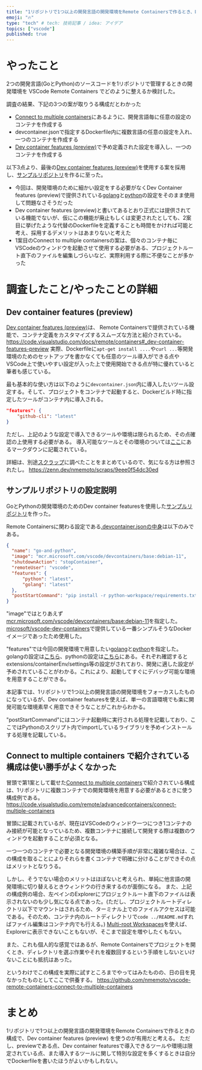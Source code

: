 ```yaml
---
title: "1リポジトリで1つ以上の開発言語の開発環境をRemote Containersで作るとき、Dev container featuresが便利"
emoji: "🔥"
type: "tech" # tech: 技術記事 / idea: アイデア
topics: ["vscode"]
published: true
---
```


# やったこと

2つの開発言語(GoとPython)のソースコードを1リポジトリで管理するときの開発環境を VSCode Remote Containers でどのように整えるか検討した。

調査の結果、下記の3つの案が取りうる構成だとわかった

- [Connect to multiple containers](https://code.visualstudio.com/remote/advancedcontainers/connect-multiple-containers)にあるように、開発言語毎に任意の設定のコンテナを作成する
- devcontainer.jsonで指定するDockerfile内に複数言語の任意の設定を入れ、一つのコンテナを作成する
- [Dev container features (preview)](https://code.visualstudio.com/docs/remote/containers#_dev-container-features-preview)で予め定義された設定を導入し、一つのコンテナを作成する

以下3点より、最後の[Dev container features (preview)](https://code.visualstudio.com/docs/remote/containers#_dev-container-features-preview)を使用する案を採用し、[サンプルリポジトリ](https://github.com/nmemoto/vscode-remote-containers-go-and-python)を作るに至った。

- 今回は、開発環境のために細かい設定をする必要がなくDev Container features (preview)で提供されている[golang](https://github.com/microsoft/vscode-dev-containers/blob/bc459941115141bf51239398aea0ef833d7989ee/script-library/container-features/src/devcontainer-features.json#L671-L721)と[python](https://github.com/microsoft/vscode-dev-containers/blob/bc459941115141bf51239398aea0ef833d7989ee/script-library/container-features/src/devcontainer-features.json#L601-L670)の設定をそのまま使用して問題なさそうだった
- Dev container features (preview)と書いてあるとおり正式には提供されている機能でないが、仮にこの機能が廃止もしくは変更されたとしても、2案目に挙げたような代替のDockerfileを定義することも時間をかければ可能と考え、採用するデメリットはあまりないと考えた
- 1案目のConnect to multiple containersの案は、個々のコンテナ毎にVSCodeのウィンドウを起動させて使用する必要がある、プロジェクトルート直下のファイルを編集しづらいなど、実際利用する際に不便なことが多かった

# 調査したこと/やったことの詳細

## Dev container features (preview) 

[Dev container features (preview)](https://code.visualstudio.com/docs/remote/containers#_dev-container-features-preview)は、 Remote Containersで提供されている機能で、コンテナ定義をカスタマイズするスムーズな方法と紹介されている。
https://code.visualstudio.com/docs/remote/containers#_dev-container-features-preview
実際、Dockerfileに`apt-get install ....`や`curl ...`等開発環境のためのセットアップを書かなくても任意のツール導入ができる点やVSCode上で使いやすい設定が入った上で使用開始できる点が特に優れていると筆者も感じている。

最も基本的な使い方は以下のように`devcontainer.json`内に導入したいツール設定する。そして、プロジェクトをコンテナで起動すると、Dockerビルド時に指定したツールがコンテナ内に導入される。

```json
"features": {
    "github-cli": "latest"
}
```

ただし、上記のような設定で導入できるツールや環境は限られるため、その点確認の上使用する必要がある。
導入可能なツールとその環境のついては[ここ](https://github.com/microsoft/vscode-dev-containers/tree/main/script-library/docs)にあるマークダウンに記載されている。

詳細は、別途[スクラップ](https://zenn.dev/nmemoto/scraps/9eee0f54dc30ed)に調べたことをまとめているので、気になる方は参照されたし。
https://zenn.dev/nmemoto/scraps/9eee0f54dc30ed

## サンプルリポジトリの設定説明

GoとPythonの開発環境のためのDev container featuresを使用した[サンプルリポジトリ](https://github.com/nmemoto/vscode-remote-containers-go-and-python)を作った。

Remote Containersに関わる設定である[.devcontainer.jsonの中身](https://github.com/nmemoto/vscode-remote-containers-go-and-python/blob/2d9c670c8dc5c22ab3b97313c9693d289fa9d8c4/.devcontainer.json)は以下のみである。

```json
{
  "name": "go-and-python",
  "image": "mcr.microsoft.com/vscode/devcontainers/base:debian-11",
  "shutdownAction": "stopContainer",
  "remoteUser": "vscode",
  "features": {
      "python": "latest",
      "golang": "latest"
  },
  "postStartCommand": "pip install -r python-workspace/requirements.txt"
}
```

"image"ではとりあえず[mcr.microsoft.com/vscode/devcontainers/base:debian-11](https://github.com/microsoft/vscode-dev-containers/tree/main/containers/debian)を指定した。[microsoft/vscode-dev-containers](https://github.com/microsoft/vscode-dev-containers)で提供している一番シンプルそうなDockerイメージであったため使用した。

"features"では今回の開発環境で用意したい[golang](https://github.com/microsoft/vscode-dev-containers/blob/main/script-library/docs/go.md)と[python](https://github.com/microsoft/vscode-dev-containers/blob/main/script-library/docs/python.md)を指定した。
golangの設定は[こちら](https://github.com/microsoft/vscode-dev-containers/blob/bc459941115141bf51239398aea0ef833d7989ee/script-library/container-features/src/devcontainer-features.json#L671-L721)、pythonの設定は[こちら](https://github.com/microsoft/vscode-dev-containers/blob/bc459941115141bf51239398aea0ef833d7989ee/script-library/container-features/src/devcontainer-features.json#L601-L670)にある。それぞれ確認するとextensions/containerEnv/settings等の設定がされており、開発に適した設定が予めされていることがわかる。これにより、起動してすぐにデバッグ可能な環境を用意することができる。

本記事では、1リポジトリで1つ以上の開発言語の開発環境をフォーカスしたものになっているが、Dev container featuresを使えば、単一の言語環境でも楽に開発可能な環境素早く用意できそうなことがこれからわかる。

"postStartCommand"にはコンテナ起動時に実行される処理を記載しており、ここではPythonのスクリプト内でimportしているライブラリを予めインストールする処理を記載している。

## Connect to multiple containers で紹介されている構成は使い勝手がよくなかった

冒頭で第1案として載せた[Connect to multiple containers](https://code.visualstudio.com/remote/advancedcontainers/connect-multiple-containers)で紹介されている構成は、1リポジトリに複数コンテナでの開発環境を用意する必要があるときに使う構成例である。
https://code.visualstudio.com/remote/advancedcontainers/connect-multiple-containers

冒頭に記載されているが、現在はVSCodeのウィンドウ一つにつき1コンテナのみ接続が可能となっているため、複数コンテナに接続して開発する際は複数のウィンドウを起動することが必須となる。

一つ一つのコンテナで必要となる開発環境の構築手順が非常に複雑な場合は、この構成を取ることによりそれらを書くコンテナで明確に分けることができその点はメリットとなりうる。

しかし、そうでない場合のメリットはほぼないと考えられ、単純に他言語の開発環境に切り替えるときウィンドウの行き来するのが面倒になる。
また、上記の構成例の場合、左ペインのExplorerにプロジェクトルート直下のファイルは表示されないのも少し気になる点であった。(ただし、プロジェクトルートディレクトリ以下でマウントはされるため、ターミナル上でのファイルアクセスは可能である。そのため、コンテナ内のルートディレクトリで`code ../README.md`すればファイル編集はコンテナ内でも行える。)
[Multi-root Workspaces](https://code.visualstudio.com/docs/editor/multi-root-workspaces)を使えば、Explorerに表示できないこともないが、そこまで設定を増やしたくもない。

また、これも個人的な感覚ではあるが、Remote Containersでプロジェクトを開くとき、ディレクトリを選ぶ作業やそれを複数回するという手順をしないといけないことにも抵抗はあった。

というわけでこの構成を実際に試すところまでやってはみたものの、日の目を見なかったものとしてここで供養する。
https://github.com/nmemoto/vscode-remote-containers-connect-to-multiple-containers

# まとめ

1リポジトリで1つ以上の開発言語の開発環境をRemote Containersで作るときの構成で、Dev container features (preview) を使うのが有用だと考える。
ただし、previewである点、Dev container featuresで導入できるツールや環境は限定されている点、また導入するツールに関して特別な設定を多くするときは自分でDockerfileを書いたほうがよいかもしれない。
